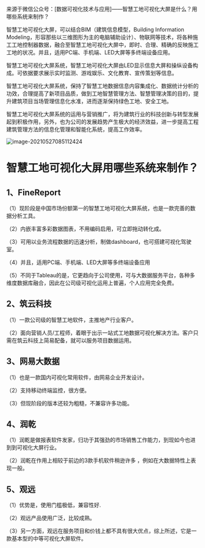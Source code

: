来源于微信公众号：[数据可视化技术与应用]——智慧工地可视化大屏是什么？用哪些系统来制作？



智慧工地可视化大屏，可以结合BIM（建筑信息模型，Building Information  Modeling，形容那些以三维图形为主的电脑辅助设计）、物联网等技术，将各种施工工地控制器数据，融合至智慧工地可视化大屏中，即时、合理、精确的反映施工工地的状况。并且，适用PC端、手机端、LED大屏等多终端设备应用。

智慧工地可视化大屏系统，智慧工地可视化大屏由LED显示信息大屏和操纵设备构成。可依据要求展示实时监测、游戏娱乐、文化教育、宣传策划等信息。

智慧工地可视化大屏系统，保持了智慧工地数据信息内容集成化、数据统计分析的功效，合理提高了新项目品质，做到工地智慧管理方法、智慧管理决策的目的，提升建筑项目当场管理信息化水准，进而逐渐保持绿色工地、安全工地。

智慧工地可视化大屏系统的运用与营销推广，将为建筑行业的科技创新与转型发展起到积极作用，另外，也为公司的发展趋势产生极大的经济效益，进一步提高工程建筑管理方法的信息化管理和智能化系统，提高工作效率。

![image-20210527085112424](https://gitee.com/AiShiYuShiJiePingXing/img/raw/master/img/image-20210527085112424.png)

# 智慧工地可视化大屏用哪些系统来制作？

## 1、FineReport

（1）现阶段是中国市场份额第一的智慧工地可视化大屏系统，也是一款完善的数据分析工具。

（2）内嵌丰富多彩数据图表，不用编码启用，可立即拖动转化成。

（3）可用以业务流程数据的迅速分析，制做dashboard，也可搭建可视化驾驶室。

（4）并且，适用PC端、手机端、LED大屏等多终端设备应用

（5）不同于Tableau的是，它更趋向于公司使用，可与大数据服务平台，各种多维度数据库融合，因此在公司级可视化运用上普遍，个人应用完全免费。

## 2、筑云科技

（1）一款公司级的智慧工地软件，主推地产行业客户。

（2）面向营销人员/工程师，着眼于出示一站式工地数据可视化解决方法。客户只需在筑云科技上简易配备，就可以服务项目数据运用。

## 3、网易大数据

（1）也是一款国内可视化常用软件，由网易企业开发设计。

（2）支持移动终端监控，很方便。

（3）但现阶段的版本还较为粗糙，不兼容许多功能。

## 4、润乾

（1）润乾是做报表软件发家，归功于其强劲的市场销售工作能力，到现如今也进到到可视化大屏行业。

（2）润乾在作用上相较于前边的3款手机软件稍逊许多 ，例如在大数据特性上表现一般。

## 5、观远

（1）优势是，使用门槛极低，兼容性好.

（2）观远产品使用广泛，比较成熟。

（3）另一方面，观远在服务项目和价钱上都不具有很大优点，综上所述，它是一款基本型的中等可视化大屏软件。